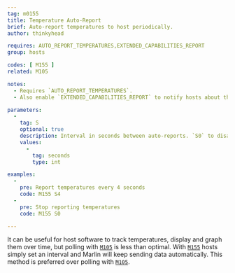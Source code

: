 ```yaml
---
tag: m0155
title: Temperature Auto-Report
brief: Auto-report temperatures to host periodically.
author: thinkyhead

requires: AUTO_REPORT_TEMPERATURES,EXTENDED_CAPABILITIES_REPORT
group: hosts

codes: [ M155 ]
related: M105

notes:
  - Requires `AUTO_REPORT_TEMPERATURES`.
  - Also enable `EXTENDED_CAPABILITIES_REPORT` to notify hosts about this capability.

parameters:
  -
    tag: S
    optional: true
    description: Interval in seconds between auto-reports. `S0` to disable.
    values:
      -
        tag: seconds
        type: int

examples:
  -
    pre: Report temperatures every 4 seconds
    code: M155 S4
  -
    pre: Stop reporting temperatures
    code: M155 S0

---
```


It can be useful for host software to track temperatures, display and graph them over time, but polling with [`M105`](/docs/gcode/M105.html) is less than optimal. With [`M155`](/docs/gcode/M155.html) hosts simply set an interval and Marlin will keep sending data automatically. This method is preferred over polling with [`M105`](/docs/gcode/M105.html).
